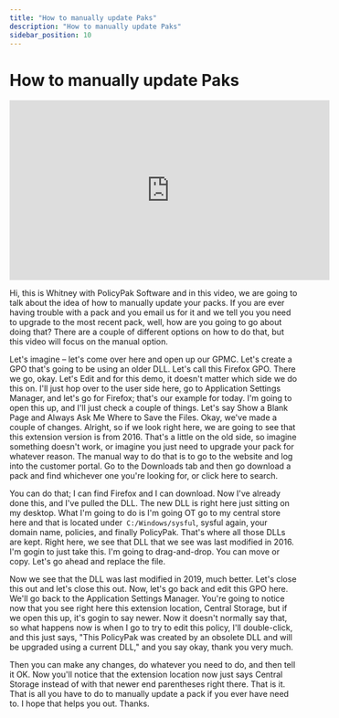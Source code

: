 ```yaml
---
title: "How to manually update Paks"
description: "How to manually update Paks"
sidebar_position: 10
---
```

# How to manually update Paks

<iframe width="560" height="315" src="https://www.youtube.com/embed/_0gS-lvuJWk" title="Endpoint Policy Manager: How to manually update Paks" frameborder="0" allow="accelerometer; autoplay; clipboard-write; encrypted-media; gyroscope; picture-in-picture; web-share" referrerpolicy="strict-origin-when-cross-origin" allowfullscreen="1"></iframe>

Hi, this is Whitney with PolicyPak Software and in this video, we are going to talk about the idea
of how to manually update your packs. If you are ever having trouble with a pack and you email us
for it and we tell you you need to upgrade to the most recent pack, well, how are you going to go
about doing that? There are a couple of different options on how to do that, but this video will
focus on the manual option.

Let's imagine – let's come over here and open up our GPMC. Let's create a GPO that's going to be
using an older DLL. Let's call this Firefox GPO. There we go, okay. Let's Edit and for this demo, it
doesn't matter which side we do this on. I'll just hop over to the user side here, go to Application
Settings Manager, and let's go for Firefox; that's our example for today. I'm going to open this up,
and I'll just check a couple of things. Let's say Show a Blank Page and Always Ask Me Where to Save
the Files. Okay, we've made a couple of changes. Alright, so if we look right here, we are going to
see that this extension version is from 2016. That's a little on the old side, so imagine something
doesn't work, or imagine you just need to upgrade your pack for whatever reason. The manual way to
do that is to go to the website and log into the customer portal. Go to the Downloads tab and then
go download a pack and find whichever one you're looking for, or click here to search.

You can do that; I can find Firefox and I can download. Now I've already done this, and I've pulled
the DLL. The new DLL is right here just sitting on my desktop. What I'm going to do is I'm going OT
go to my central store here and that is located under` C:/Windows/sysful`, sysful again, your domain
name, policies, and finally PolicyPak. That's where all those DLLs are kept. Right here, we see that
DLL that we see was last modified in 2016. I'm gogin to just take this. I'm going to drag-and-drop.
You can move or copy. Let's go ahead and replace the file.

Now we see that the DLL was last modified in 2019, much better. Let's close this out and let's close
this out. Now, let's go back and edit this GPO here. We'll go back to the Application Settings
Manager. You're going to notice now that you see right here this extension location, Central
Storage, but if we open this up, it's gogin to say newer. Now it doesn't normally say that, so what
happens now is when I go to try to edit this policy, I'll double-click, and this just says, "This
PolicyPak was created by an obsolete DLL and will be upgraded using a current DLL," and you say
okay, thank you very much.

Then you can make any changes, do whatever you need to do, and then tell it OK. Now you'll notice
that the extension location now just says Central Storage instead of with that newer end parentheses
right there. That is it. That is all you have to do to manually update a pack if you ever have need
to. I hope that helps you out. Thanks.
